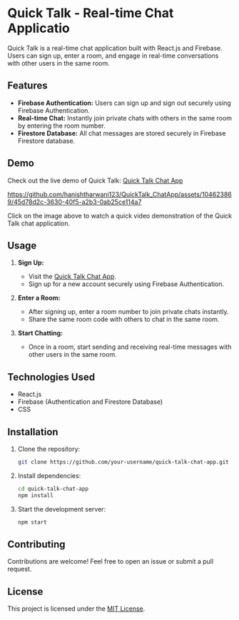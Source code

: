 # Quick Talk - Real-time Chat Applicatio

Quick Talk is a real-time chat application built with React.js and Firebase. Users can sign up, enter a room, and engage in real-time conversations with other users in the same room.

## Features

- **Firebase Authentication:** Users can sign up and sign out securely using Firebase Authentication.
- **Real-time Chat:** Instantly join private chats with others in the same room by entering the room number.
- **Firestore Database:** All chat messages are stored securely in Firebase Firestore database.

## Demo

Check out the live demo of Quick Talk: [Quick Talk Chat App](https://quick-talk-chat-app.vercel.app/)



https://github.com/hanishtharwani123/QuickTalk_ChatApp/assets/104623869/45d78d2c-3630-40f5-a2b3-0ab25ce114a7



Click on the image above to watch a quick video demonstration of the Quick Talk chat application.

## Usage

1. **Sign Up:**
   - Visit the [Quick Talk Chat App](https://quick-talk-chat-app.vercel.app/).
   - Sign up for a new account securely using Firebase Authentication.

2. **Enter a Room:**
   - After signing up, enter a room number to join private chats instantly.
   - Share the same room code with others to chat in the same room.

3. **Start Chatting:**
   - Once in a room, start sending and receiving real-time messages with other users in the same room.

## Technologies Used

- React.js
- Firebase (Authentication and Firestore Database)
- CSS

## Installation

1. Clone the repository:

   ```bash
   git clone https://github.com/your-username/quick-talk-chat-app.git
   ```

2. Install dependencies:

   ```bash
   cd quick-talk-chat-app
   npm install
   ```

3. Start the development server:

   ```bash
   npm start
   ```

## Contributing

Contributions are welcome! Feel free to open an issue or submit a pull request.

## License

This project is licensed under the [MIT License](LICENSE).
